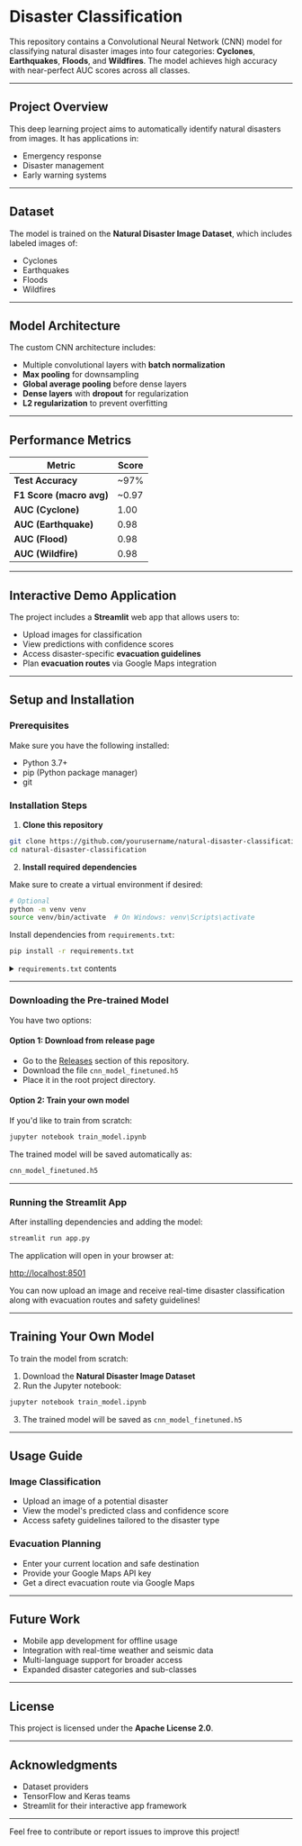 
# Disaster Classification

This repository contains a Convolutional Neural Network (CNN) model for classifying natural disaster images into four categories: **Cyclones**, **Earthquakes**, **Floods**, and **Wildfires**. The model achieves high accuracy with near-perfect AUC scores across all classes.

---

## Project Overview

This deep learning project aims to automatically identify natural disasters from images. It has applications in:

- Emergency response
- Disaster management
- Early warning systems

---

## Dataset

The model is trained on the **Natural Disaster Image Dataset**, which includes labeled images of:

- Cyclones 
- Earthquakes 
- Floods 
- Wildfires

---

## Model Architecture

The custom CNN architecture includes:

- Multiple convolutional layers with **batch normalization**
- **Max pooling** for downsampling
- **Global average pooling** before dense layers
- **Dense layers** with **dropout** for regularization
- **L2 regularization** to prevent overfitting

---

## Performance Metrics

| Metric                  | Score |
|-------------------------|-------|
| **Test Accuracy**       | ~97%  |
| **F1 Score (macro avg)**| ~0.97 |
| **AUC (Cyclone)**       | 1.00  |
| **AUC (Earthquake)**    | 0.98  |
| **AUC (Flood)**         | 0.98  |
| **AUC (Wildfire)**      | 0.98  |

---

## Interactive Demo Application

The project includes a **Streamlit** web app that allows users to:

- Upload images for classification
- View predictions with confidence scores
- Access disaster-specific **evacuation guidelines**
- Plan **evacuation routes** via Google Maps integration

---

## Setup and Installation

### Prerequisites

Make sure you have the following installed:

- Python 3.7+
- pip (Python package manager)
- git

### Installation Steps

1. **Clone this repository**

```bash
git clone https://github.com/yourusername/natural-disaster-classification.git
cd natural-disaster-classification
```

2. **Install required dependencies**

Make sure to create a virtual environment if desired:

```bash
# Optional
python -m venv venv
source venv/bin/activate  # On Windows: venv\Scripts\activate
```

Install dependencies from `requirements.txt`:

```bash
pip install -r requirements.txt
```

<details>
<summary><code>requirements.txt</code> contents</summary>

```txt
tensorflow>=2.8.0
streamlit
pillow
matplotlib
scikit-learn
numpy
pandas
opencv-python
googlemaps
```
</details>

---

### Downloading the Pre-trained Model

You have two options:

#### Option 1: Download from release page

- Go to the [Releases](https://github.com/yourusername/natural-disaster-classification/releases) section of this repository.
- Download the file `cnn_model_finetuned.h5`
- Place it in the root project directory.

#### Option 2: Train your own model

If you'd like to train from scratch:

```bash
jupyter notebook train_model.ipynb
```

The trained model will be saved automatically as:

```bash
cnn_model_finetuned.h5
```

---

### Running the Streamlit App

After installing dependencies and adding the model:

```bash
streamlit run app.py
```

The application will open in your browser at:

[http://localhost:8501](http://localhost:8501)

You can now upload an image and receive real-time disaster classification along with evacuation routes and safety guidelines!

---

## Training Your Own Model

To train the model from scratch:

1. Download the **Natural Disaster Image Dataset**
2. Run the Jupyter notebook:

```bash
jupyter notebook train_model.ipynb
```

3. The trained model will be saved as `cnn_model_finetuned.h5`

---

## Usage Guide

### Image Classification

- Upload an image of a potential disaster
- View the model's predicted class and confidence score
- Access safety guidelines tailored to the disaster type

### Evacuation Planning

- Enter your current location and safe destination
- Provide your Google Maps API key
- Get a direct evacuation route via Google Maps

---

## Future Work

- Mobile app development for offline usage
- Integration with real-time weather and seismic data
- Multi-language support for broader access
- Expanded disaster categories and sub-classes

---

## License

This project is licensed under the **Apache License 2.0**.

---

## Acknowledgments

- Dataset providers
- TensorFlow and Keras teams
- Streamlit for their interactive app framework

---

Feel free to contribute or report issues to improve this project!
